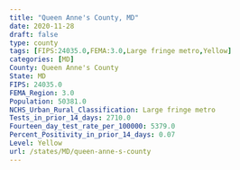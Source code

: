 ```yaml
---
title: "Queen Anne's County, MD"
date: 2020-11-28
draft: false
type: county
tags: [FIPS:24035.0,FEMA:3.0,Large fringe metro,Yellow]
categories: [MD]
County: Queen Anne's County
State: MD
FIPS: 24035.0
FEMA_Region: 3.0
Population: 50381.0
NCHS_Urban_Rural_Classification: Large fringe metro
Tests_in_prior_14_days: 2710.0
Fourteen_day_test_rate_per_100000: 5379.0
Percent_Positivity_in_prior_14_days: 0.07
Level: Yellow
url: /states/MD/queen-anne-s-county
---
```




